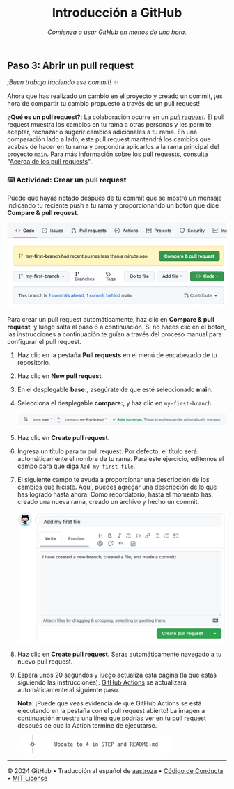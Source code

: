 <header>

<!--
  <<< Author notes: Course header >>>
  Include a 1280×640 image, course title in sentence case, and a concise description in emphasis.
  In your repository settings: enable template repository, add your 1280×640 social image, auto delete head branches.
  Add your open source license, GitHub uses MIT license.
-->

# Introducción a GitHub

_Comienza a usar GitHub en menos de una hora._

</header>

<!--
  <<< Author notes: Step 3 >>>
  Just a historic note: the previous version of this step forced the learner
  to write a pull request description,
  checked that `main` was the receiving branch,
  and that the file was named correctly.
-->

## Paso 3: Abrir un pull request

_¡Buen trabajo haciendo ese commit! :sparkles:_

Ahora que has realizado un cambio en el proyecto y creado un commit, ¡es hora de compartir tu cambio propuesto a través de un pull request!

**¿Qué es un pull request?**: La colaboración ocurre en un _[pull request](https://docs.github.com/es/get-started/quickstart/github-glossary#pull-request)_. El pull request muestra los cambios en tu rama a otras personas y les permite aceptar, rechazar o sugerir cambios adicionales a tu rama. En una comparación lado a lado, este pull request mantendrá los cambios que acabas de hacer en tu rama y propondrá aplicarlos a la rama principal del proyecto `main`. Para más información sobre los pull requests, consulta "[Acerca de los pull requests](https://docs.github.com/es/pull-requests/collaborating-with-pull-requests/proposing-changes-to-your-work-with-pull-requests/about-pull-requests)".

### :keyboard: Actividad: Crear un pull request

Puede que hayas notado después de tu commit que se mostró un mensaje indicando tu reciente push a tu rama y proporcionando un botón que dice **Compare & pull request**.

![captura de pantalla del mensaje y botón](/images/compare-and-pull-request.png)

Para crear un pull request automáticamente, haz clic en **Compare & pull request**, y luego salta al paso 6 a continuación. Si no haces clic en el botón, las instrucciones a continuación te guían a través del proceso manual para configurar el pull request.

1. Haz clic en la pestaña **Pull requests** en el menú de encabezado de tu repositorio.
2. Haz clic en **New pull request**.
3. En el desplegable **base:**, asegúrate de que esté seleccionado **main**.
4. Selecciona el desplegable **compare:**, y haz clic en `my-first-branch`.

   ![captura de pantalla mostrando ambas selecciones de rama](/images/pull-request-branches.png)

5. Haz clic en **Create pull request**.
6. Ingresa un título para tu pull request. Por defecto, el título será automáticamente el nombre de tu rama. Para este ejercicio, editemos el campo para que diga `Add my first file`.
7. El siguiente campo te ayuda a proporcionar una descripción de los cambios que hiciste. Aquí, puedes agregar una descripción de lo que has logrado hasta ahora. Como recordatorio, hasta el momento has: creado una nueva rama, creado un archivo y hecho un commit.

   ![captura de pantalla mostrando el pull request](/images/Pull-request-description.png)

8. Haz clic en **Create pull request**. Serás automáticamente navegado a tu nuevo pull request.
9. Espera unos 20 segundos y luego actualiza esta página (la que estás siguiendo las instrucciones). [GitHub Actions](https://docs.github.com/es/actions) se actualizará automáticamente al siguiente paso.

   **Nota**: ¡Puede que veas evidencia de que GitHub Actions se está ejecutando en la pestaña con el pull request abierto! La imagen a continuación muestra una línea que podrías ver en tu pull request después de que la Action termine de ejecutarse.

   ![captura de pantalla de un ejemplo de una línea de actions](/images/Actions-to-step-4.png)

<footer>

<!--
  <<< Author notes: Footer >>>
  Add a link to get support, GitHub status page, code of conduct, license link.
-->

---

&copy; 2024 GitHub &bull; Traducción al español de [aastroza](https://github.com/aastroza) &bull; [Código de Conducta](https://www.contributor-covenant.org/version/2/1/code_of_conduct/code_of_conduct.md) &bull; [MIT License](https://gh.io/mit)

</footer>
